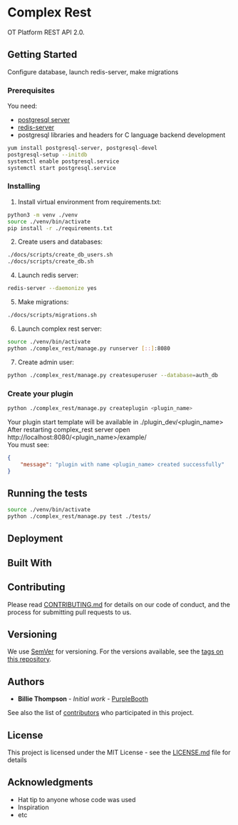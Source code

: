 # Complex Rest

OT Platform REST API 2.0. 

## Getting Started

Configure database, launch redis-server, make migrations

### Prerequisites

You need:  
* [postgresql server](https://www.postgresql.org/download/linux/)
* [redis-server](https://redis.io/download)
* postgresql libraries and headers for C language backend development
```bash
yum install postgresql-server, postgresql-devel
postgresql-setup --initdb
systemctl enable postgresql.service
systemctl start postgresql.service
```

### Installing
1. Install virtual environment from requirements.txt:  
```bash
python3 -m venv ./venv
source ./venv/bin/activate
pip install -r ./requirements.txt
```
2. Create users and databases:  
```bash
./docs/scripts/create_db_users.sh
./docs/scripts/create_db.sh
```
4. Launch redis server:  
```bash
redis-server --daemonize yes
```
5. Make migrations:  
```bash
./docs/scripts/migrations.sh
```
6. Launch complex rest server:  
```bash
source ./venv/bin/activate
python ./complex_rest/manage.py runserver [::]:8080
```
7. Create admin user:  
```bash
python ./complex_rest/manage.py createsuperuser --database=auth_db
```
### Create your plugin
```bash
python ./complex_rest/manage.py createplugin <plugin_name>
```
Your plugin start template will be available in ./plugin_dev/<plugin_name>  
After restarting complex_rest server open http://localhost:8080/<plugin_name>/example/  
You must see:  
```json
{
    "message": "plugin with name <plugin_name> created successfully"
}
```

## Running the tests

```bash
source ./venv/bin/activate
python ./complex_rest/manage.py test ./tests/
```

## Deployment


## Built With


## Contributing

Please read [CONTRIBUTING.md](https://gist.github.com/PurpleBooth/b24679402957c63ec426) for details on our code of conduct, and the process for submitting pull requests to us.

## Versioning

We use [SemVer](http://semver.org/) for versioning. For the versions available, see the [tags on this repository](https://github.com/your/project/tags).

## Authors

* **Billie Thompson** - *Initial work* - [PurpleBooth](https://github.com/PurpleBooth)

See also the list of [contributors](https://github.com/your/project/contributors) who participated in this project.

## License

This project is licensed under the MIT License - see the [LICENSE.md](LICENSE.md) file for details

## Acknowledgments

* Hat tip to anyone whose code was used
* Inspiration
* etc

